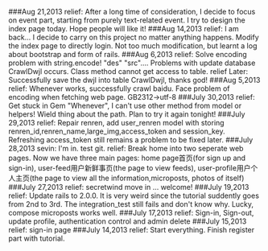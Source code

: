 ###Aug 21,2013
	relief: After a long time of consideration, I decide to focus on event part, starting from purely text-related event. I try to design the index page today. Hope people will like it!
###Aug 14,2013
	relief: I am back... I decide to carry on this project no matter anything happens.  Modify the index page to directly login. Not too much modification, but learnt a log about bootstrap and form of rails.
###Aug 6,2013
	relief: Solve encoding problem with string.encode! "des" "src".... Problems with update database CrawlDwjl occurs. Class method cannot get access to table.
	relief Later: Successfully save the dwjl into table CrawlDwjl, thanks god!
###Aug 5,2013
	relief: Whenever works, successfully crawl baidu. Face problem of encoding when fetching web page. GB2312->utf-8
###July 30,2013
	relief: Get stuck in Gem "Whenever", I can't use other method from model or helpers! Wield thing about the path. Plan to try it again tonight!
###July 29,2013
	relief: Repair renren, add user_renren model with storing renren_id,renren_name,large_img,access_token and session_key. Refreshing access_token still remains a problem to be fixed later.
###July 28,2013
	sevin: I'm in. test git.
	relief: Break home into two seperate web pages. Now we have three main pages: home page首页(for sign up and sign-in), user-feed用户新鲜事页(the page to view feeds), user-profile用户个人主页(the page to view all the information,microposts, photos of itself)
###July 27,2013
	relief: secretwind move in ... welcome!
###July 19,2013
	relief: Update rails to 2.0.0. It is very weird since the tutorial suddently goes from 2nd to 3rd. The integration_test still fails and don't know why. Lucky, compose microposts works well. 
###July 17,2013 
	relief: Sign-in, Sign-out, update profile, authentication control and admin delete 
###July 15,2013
	relief: sign-in page
###July 14,2013 
 	relief: Start everything. Finish register part with tutorial. 
